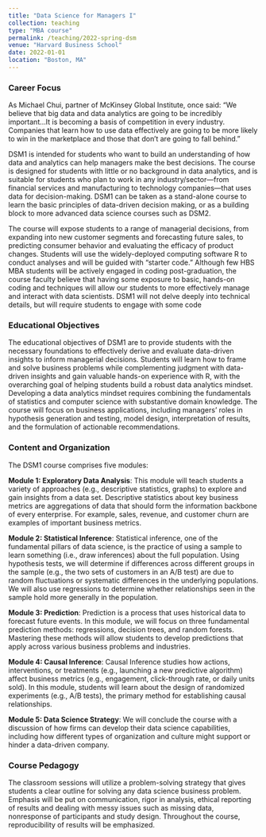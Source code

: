 ```yaml
---
title: "Data Science for Managers I"
collection: teaching
type: "MBA course"
permalink: /teaching/2022-spring-dsm
venue: "Harvard Business School"
date: 2022-01-01
location: "Boston, MA"
---
```


### Career Focus

As Michael Chui, partner of McKinsey Global Institute, once said: “We believe that big data and data analytics are going to be incredibly important…It is becoming a basis of competition in every industry. Companies that learn how to use data effectively are going to be more likely to win in the marketplace and those that don’t are going to fall behind.”

DSM1 is intended for students who want to build an understanding of how data and analytics can help managers make the best decisions. The course is designed for students with little or no background in data analytics, and is suitable for students who plan to work in any industry/sector—from financial services and manufacturing to technology companies—that uses data for decision-making. DSM1 can be taken as a stand-alone course to learn the basic principles of data-driven decision making, or as a building block to more advanced data science courses such as DSM2.

The course will expose students to a range of managerial decisions, from expanding into new customer segments and forecasting future sales, to predicting consumer behavior and evaluating the efficacy of product changes. Students will use the widely-deployed computing software R to conduct analyses and will be guided with “starter code.” Although few HBS MBA students will be actively engaged in coding post-graduation, the course faculty believe that having some exposure to basic, hands-on coding and techniques will allow our students to more effectively manage and interact with data scientists. DSM1 will not delve deeply into technical details, but will require students to engage with some code

### Educational Objectives

The educational objectives of DSM1 are to provide students with the necessary foundations to effectively derive and evaluate data-driven insights to inform managerial decisions. Students will learn how to frame and solve business problems while complementing judgment with data-driven insights and gain valuable hands-on experience with R, with the overarching goal of helping students build a robust data analytics mindset. Developing a data analytics mindset requires combining the fundamentals of statistics and computer science with substantive domain knowledge. The course will focus on business applications, including managers’ roles in hypothesis generation and testing, model design, interpretation of results, and the formulation of actionable recommendations.

### Content and Organization

The DSM1 course comprises five modules:

**Module 1: Exploratory Data Analysis**: This module will teach students a variety of approaches (e.g., descriptive statistics, graphs) to explore and gain insights from a data set. Descriptive statistics about key business metrics are aggregations of data that should form the information backbone of every enterprise. For example, sales, revenue, and customer churn are examples of important business metrics.

**Module 2: Statistical Inference**: Statistical inference, one of the fundamental pillars of data science, is the practice of using a sample to learn something (i.e., draw inferences) about the full population. Using hypothesis tests, we will determine if differences across different groups in the sample (e.g., the two sets of customers in an A/B test) are due to random fluctuations or systematic differences in the underlying populations. We will also use regressions to determine whether relationships seen in the sample hold more generally in the population.

**Module 3: Prediction**: Prediction is a process that uses historical data to forecast future events. In this module, we will focus on three fundamental prediction methods: regressions, decision trees, and random forests. Mastering these methods will allow students to develop predictions that apply across various business problems and industries.

**Module 4: Causal Inference**: Causal Inference studies how actions, interventions, or treatments (e.g., launching a new predictive algorithm) affect business metrics (e.g., engagement, click-through rate, or daily units sold). In this module, students will learn about the design of randomized experiments (e.g., A/B tests), the primary method for establishing causal relationships.

**Module 5: Data Science Strategy**: We will conclude the course with a discussion of how firms can develop their data science capabilities, including how different types of organization and culture might support or hinder a data-driven company.

### Course Pedagogy

The classroom sessions will utilize a problem-solving strategy that gives students a clear outline for solving any data science business problem. Emphasis will be put on communication, rigor in analysis, ethical reporting of results and dealing with messy issues such as missing data, nonresponse of participants and study design. Throughout the course, reproducibility of results will be emphasized.
